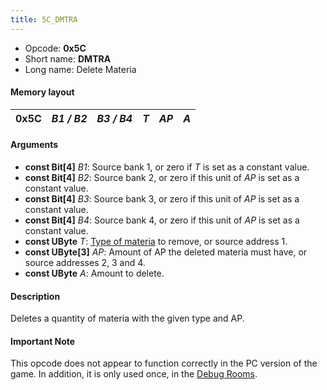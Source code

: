 ```yaml
---
title: 5C_DMTRA
---
```


- Opcode: **0x5C**
- Short name: **DMTRA**
- Long name: Delete Materia

#### Memory layout

| 0x5C | *B1 / B2* | *B3 / B4* | *T* | *AP* | *A* |
|------|-----------|-----------|-----|------|-----|

#### Arguments

- **const Bit\[4\]** *B1*: Source bank 1, or zero if *T* is set as a constant value.
- **const Bit\[4\]** *B2*: Source bank 2, or zero if this unit of *AP* is set as a constant value.
- **const Bit\[4\]** *B3*: Source bank 3, or zero if this unit of *AP* is set as a constant value.
- **const Bit\[4\]** *B4*: Source bank 4, or zero if this unit of *AP* is set as a constant value.
- **const UByte** *T*: [Type of materia](../Materia_ID.md) to remove, or source address 1.
- **const UByte\[3\]** *AP*: Amount of AP the deleted materia must have, or source addresses 2, 3 and 4.
- **const UByte** *A*: Amount to delete.

#### Description

Deletes a quantity of materia with the given type and AP.

#### Important Note

This opcode does not appear to function correctly in the PC version of the game. In addition, it is only used once, in the [Debug Rooms](../../../Debug_Rooms.md).
